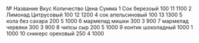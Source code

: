 №	Название	Вкус	Количество	Цена	Сумма
1	Сок	березоый	100	11	1100
2	Лимонад	Цитрусовый	100	12	1200
4	сок	апельсиновый	100	13	1300
5	кола	без сахара	200	5	1000
6	мармелад	мишки	300	3	900
7	мармелад	червяки	300	3	900
8	чипсы	сыр	200	5	1000
9	контик	шоколадный	1000	1	1000
10	сникерс	ореховый	250	4	1000
